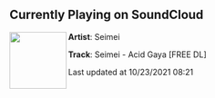 ## Currently Playing on SoundCloud

[<img align="left" width="100" src="https://i1.sndcdn.com/artworks-wlKYybVnSDTrcfti-cgjA2A-t500x500.jpg">](https://soundcloud.com/i-am-seimei/seimei-acid-gaya-free-dl)

**Artist**: Seimei 

**Track**: Seimei - Acid Gaya [FREE DL]

Last updated at 10/23/2021 08:21
